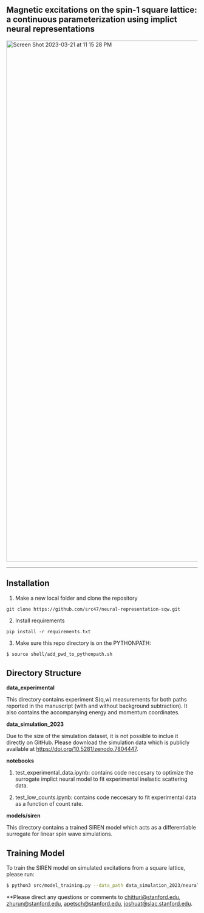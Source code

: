 ## Magnetic excitations on the spin-1 square lattice: a continuous parameterization using implict neural representations

<img width="1368" alt="Screen Shot 2023-03-21 at 11 15 28 PM" src="https://user-images.githubusercontent.com/39596225/226817874-f7c4009e-f892-4563-afff-4a8265b3639a.png">

---

## Installation

1) Make a new local folder and clone the repository

```
git clone https://github.com/src47/neural-representation-sqw.git
```

2) Install requirements

```
pip install -r requirements.txt
```

3) Make sure this repo directory is on the PYTHONPATH:

```bash
$ source shell/add_pwd_to_pythonpath.sh
```

## Directory Structure 

**data_experimental** 

This directory contains experiment S(q,w) measurements for both paths reported in the manuscript (with and without background subtraction). It also contains the accompanying energy and momentum coordinates.

**data_simulation_2023** 

Due to the size of the simulation dataset, it is not possible to inclue it directly on GitHub. Please download the simulation data which is publicly available at https://doi.org/10.5281/zenodo.7804447.

**notebooks** 

1) test_experimental_data.ipynb: contains code neccesary to optimize the surrogate implict neural model to fit experimental inelastic scattering data.  

2) test_low_counts.ipynb: contains code neccesary to fit experimental data as a function of count rate.

**models/siren** 

This directory contains a trained SIREN model which acts as a differentiable surrogate for linear spin wave simulations. 

## Training Model

To train the SIREN model on simulated excitations from a square lattice, please run:
```bash
$ python3 src/model_training.py --data_path data_simulation_2023/neural_dataset.npz
```

**Please direct any questions or comments to chitturi@stanford.edu, zhurun@stanford.edu, apetsch@stanford.edu, joshuat@slac.stanford.edu. 



